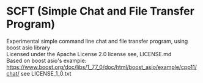 # SCFT (Simple Chat and File Transfer Program)
Experimental simple command line chat and file transfer program, using boost asio library<br/>
Licensed under the Apache License 2.0 license see, LICENSE.md<br/>
Based on boost asio's example: https://www.boost.org/doc/libs/1_77_0/doc/html/boost_asio/example/cpp11/chat/ see LICENSE_1_0.txt<br/>